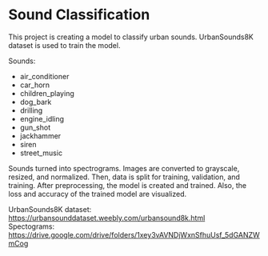 # Sound Classification

This project is creating a model to classify urban sounds. UrbanSounds8K dataset is used to train the model.

Sounds:
<ul>
  <li>air_conditioner</li>
  <li>car_horn</li>
  <li>children_playing</li>
  <li>dog_bark</li>
  <li>drilling</li>
  <li>engine_idling</li>
  <li>gun_shot</li>
  <li>jackhammer</li>
  <li>siren</li>
  <li>street_music</li>
</ul>


Sounds turned into spectrograms. Images are converted to grayscale, resized, and normalized. Then, data is split for training, validation, and training. After preprocessing, the model is created and trained. Also, the loss and accuracy of the trained model are visualized.

UrbanSounds8K dataset: https://urbansounddataset.weebly.com/urbansound8k.html
<br/>
Spectograms: https://drive.google.com/drive/folders/1xey3vAVNDjWxnSfhuUsf_5dGANZWmCog
